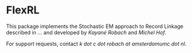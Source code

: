 # FlexRL

This package implements the Stochastic EM approach to Record Linkage described in ... and developed by _Kayané Robach_ and _Michel Hof_.

For support requests, contact _k dot c dot robach at amsterdamumc dot nl_.
